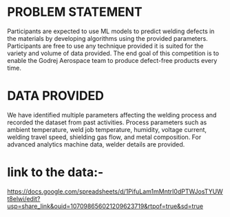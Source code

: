 # PROBLEM STATEMENT
Participants are expected to use ML models to predict welding defects in the materials by
developing algorithms using the provided parameters. Participants are free to use any
technique provided it is suited for the variety and volume of data provided.
The end goal of this competition is to enable the Godrej Aerospace team to produce
defect-free products every time.
# DATA PROVIDED
We have identified multiple parameters affecting the welding process and recorded the
dataset from past activities. Process parameters such as ambient temperature, weld job
temperature, humidity, voltage current, welding travel speed, shielding gas flow, and metal
composition. For advanced analytics machine data, welder details are provided.
# link to the data:-
https://docs.google.com/spreadsheets/d/1PifuLam1mMntrI0dPTWJosTYUWt8elwi/edit?usp=share_link&ouid=107098656021209623719&rtpof=true&sd=true

